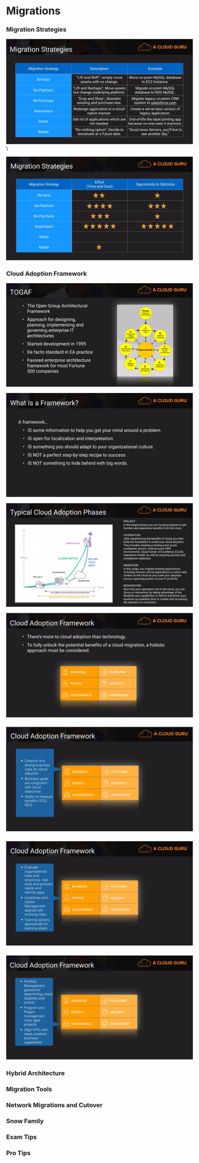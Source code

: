 # Migrations

### Migration Strategies

![](<../../../.gitbook/assets/Screen Shot 2022-11-22 at 11.33.04 am.png>)\


![](<../../../.gitbook/assets/Screen Shot 2022-11-22 at 11.33.35 am.png>)



### Cloud Adoption Framework&#x20;

![](<../../../.gitbook/assets/Screen Shot 2022-11-22 at 11.36.04 am.png>)

![](<../../../.gitbook/assets/Screen Shot 2022-11-22 at 11.38.33 am.png>)

![](<../../../.gitbook/assets/Screen Shot 2022-11-22 at 11.39.08 am.png>)

![](<../../../.gitbook/assets/Screen Shot 2022-11-22 at 11.39.27 am.png>)

### ![](<../../../.gitbook/assets/Screen Shot 2022-11-22 at 11.39.51 am.png>)

### ![](<../../../.gitbook/assets/Screen Shot 2022-11-22 at 11.40.12 am.png>)

### ![](<../../../.gitbook/assets/Screen Shot 2022-11-22 at 11.40.32 am.png>)

### Hybrid Architecture







### Migration Tools







### Network Migrations and Cutover







### Snow Family







### Exam Tips







### Pro Tips





